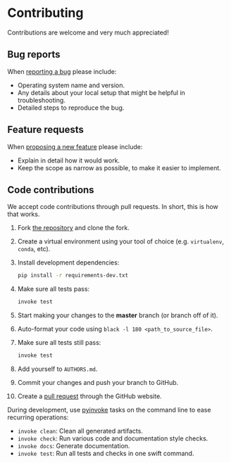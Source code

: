# Contributing

Contributions are welcome and very much appreciated!

## Bug reports

When [reporting a bug](https://github.com/compas-dev/compas/issues) please include:

* Operating system name and version.
* Any details about your local setup that might be helpful in troubleshooting.
* Detailed steps to reproduce the bug.

## Feature requests

When [proposing a new feature](https://github.com/compas-dev/compas/issues) please include:

* Explain in detail how it would work.
* Keep the scope as narrow as possible, to make it easier to implement.

## Code contributions

We accept code contributions through pull requests.
In short, this is how that works.

1. Fork [the repository](https://github.com/compas-dev/compas) and clone the fork.
2. Create a virtual environment using your tool of choice (e.g. `virtualenv`, `conda`, etc).
3. Install development dependencies:

   ```bash
   pip install -r requirements-dev.txt
   ```

4. Make sure all tests pass:

   ```bash
   invoke test
   ```

5. Start making your changes to the **master** branch (or branch off of it).
6. Auto-format your code using `black -l 180 <path_to_source_file>`.
7. Make sure all tests still pass:

   ```bash
   invoke test
   ```

8. Add yourself to `AUTHORS.md`.
9. Commit your changes and push your branch to GitHub.
10. Create a [pull request](https://help.github.com/articles/about-pull-requests/) through the GitHub website.

During development, use [pyinvoke](http://docs.pyinvoke.org/) tasks on the
command line to ease recurring operations:

* `invoke clean`: Clean all generated artifacts.
* `invoke check`: Run various code and documentation style checks.
* `invoke docs`: Generate documentation.
* `invoke test`: Run all tests and checks in one swift command.
